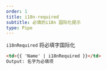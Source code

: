 ```yaml
---
order: 1
title: i18n-required
subtitle: 必填的i18n 国际化提示
type: Pipe
---
```


`i18nRequired` 将必填字国际化 

```html
<td>{{ 'Name' | i18nRequired }}</td>
Output: 名字为必填项
```
